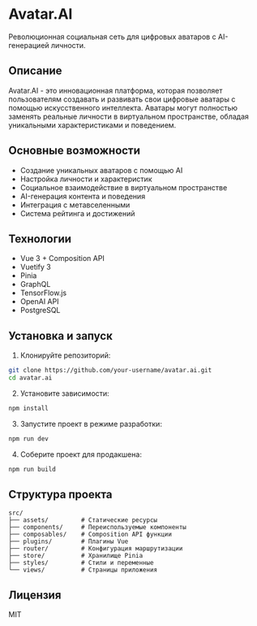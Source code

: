 # Avatar.AI

Революционная социальная сеть для цифровых аватаров с AI-генерацией личности.

## Описание

Avatar.AI - это инновационная платформа, которая позволяет пользователям создавать и развивать свои цифровые аватары с помощью искусственного интеллекта. Аватары могут полностью заменять реальные личности в виртуальном пространстве, обладая уникальными характеристиками и поведением.

## Основные возможности

- Создание уникальных аватаров с помощью AI
- Настройка личности и характеристик
- Социальное взаимодействие в виртуальном пространстве
- AI-генерация контента и поведения
- Интеграция с метавселенными
- Система рейтинга и достижений

## Технологии

- Vue 3 + Composition API
- Vuetify 3
- Pinia
- GraphQL
- TensorFlow.js
- OpenAI API
- PostgreSQL

## Установка и запуск

1. Клонируйте репозиторий:
```bash
git clone https://github.com/your-username/avatar.ai.git
cd avatar.ai
```

2. Установите зависимости:
```bash
npm install
```

3. Запустите проект в режиме разработки:
```bash
npm run dev
```

4. Соберите проект для продакшена:
```bash
npm run build
```

## Структура проекта

```
src/
├── assets/         # Статические ресурсы
├── components/     # Переиспользуемые компоненты
├── composables/    # Composition API функции
├── plugins/        # Плагины Vue
├── router/         # Конфигурация маршрутизации
├── store/          # Хранилище Pinia
├── styles/         # Стили и переменные
└── views/          # Страницы приложения
```

## Лицензия

MIT 